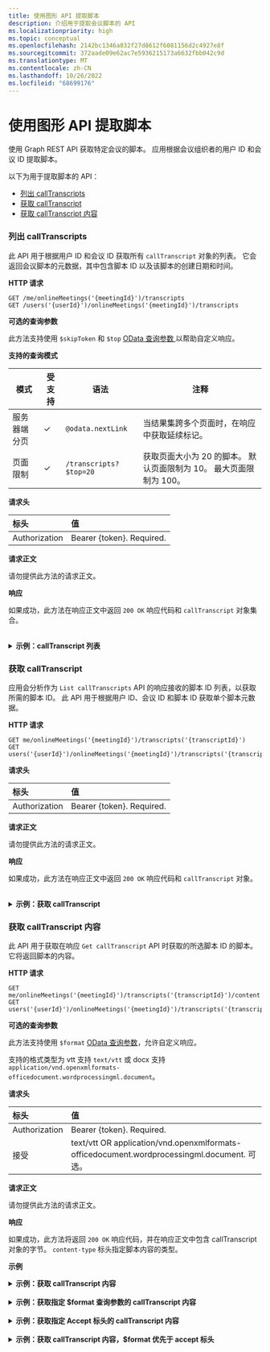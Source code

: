 ```yaml
---
title: 使用图形 API 提取脚本
description: 介绍用于提取会议脚本的 API
ms.localizationpriority: high
ms.topic: conceptual
ms.openlocfilehash: 2142bc1346a032f27d8612f6081156d2c4927e8f
ms.sourcegitcommit: 372aade09e62ac7e5936215173a6632fbb042c9d
ms.translationtype: MT
ms.contentlocale: zh-CN
ms.lasthandoff: 10/26/2022
ms.locfileid: "68699176"
---
```

# <a name="use-graph-apis-to-fetch-transcript"></a>使用图形 API 提取脚本

使用 Graph REST API 获取特定会议的脚本。 应用根据会议组织者的用户 ID 和会议 ID 提取脚本。

以下为用于提取脚本的 API：

- [列出 callTranscripts](#list-calltranscripts)
- [获取 callTranscript](#get-calltranscript)
- [获取 callTranscript 内容](#get-calltranscript-content)

### <a name="list-calltranscripts"></a>列出 callTranscripts

此 API 用于根据用户 ID 和会议 ID 获取所有 `callTranscript` 对象的列表。 它会返回会议脚本的元数据，其中包含脚本 ID 以及该脚本的创建日期和时间。

**HTTP 请求**

```http
GET /me/onlineMeetings('{meetingId}')/transcripts
GET /users('{userId}')/onlineMeetings('{meetingId}')/transcripts
```

**可选的查询参数**

此方法支持使用 `$skipToken` 和 `$top` [OData 查询参数 ](/graph/query-parameters) 以帮助自定义响应。

**支持的查询模式**

| 模式                | 受支持 | 语法                                 | 注释 |
| ---------------------- | ------- | -------------------------------------- | ----- |
| 服务器端分页 |     ✓     | `@odata.nextLink`                      | 当结果集跨多个页面时，在响应中获取延续标记。 |
| 页面限制             |     ✓     | `/transcripts?$top=20` | 获取页面大小为 20 的脚本。 默认页面限制为 10。 最大页面限制为 100。 |

**请求头**

| 标头       | 值 |
|:---------------|:--------|
| Authorization  | Bearer {token}. Required.  |

**请求正文**

请勿提供此方法的请求正文。

**响应**

如果成功，此方法在响应正文中返回 `200 OK` 响应代码和 `callTranscript` 对象集合。

<br>
<details>
<summary><b>示例：callTranscript 列表</b></summary>
<br>
<b>请求</b>
<br>

```http
GET https://graph.microsoft.com/beta/users/ba321e0d-79ee-478d-8e28-85a19507f456/onlineMeetings/MSo1N2Y5ZGFjYy03MWJmLTQ3NDMtYjQxMy01M2EdFGkdRWHJlQ/transcripts
```

<br>
<b>响应</b>
<br>

> [!NOTE]
> 为了提高可读性，可能缩短了此处显示的响应对象。

```http
HTTP/1.1 200 OK
Content-Type: application/json

{
    "@odata.context": "https://graph.microsoft.com/beta/$metadata#users('ba321e0d-79ee-478d-8e28-85a19507f456')/onlineMeetings('MSo1N2Y5ZGFjYy03MWJmLTQ3NDMtYjQxMy01M2EdFGkdRWHJlQ')/transcripts",
    "@odata.count": 3,
    "@odata.nextLink": "https://graph.microsoft.com/beta/users('ba321e0d-79ee-478d-8e28-85a19507f456')/onlineMeetings('MSo1N2Y5ZGFjYy03MWJmLTQ3NDMtYjQxMy01M2EdFGkdRWHJlQ')/transcripts?$skiptoken=MSMjMCMjMjAyMS0wOS0xNlQxMzo1OToyNy4xMjEwMzgzWg%3d%3d",
    "value": [
        {
            "id": "MSMjMCMjZDAwYWU3NjUtNmM2Yi00NjQxLTgwMWQtMTkzMmFmMjEzNzdh",
            "createdDateTime": "2021-09-17T06:09:24.8968037Z"
        },
        {
            "id": "MSMjMCMjMzAxNjNhYTctNWRmZi00MjM3LTg5MGQtNWJhYWZjZTZhNWYw",
            "createdDateTime": "2021-09-16T18:58:58.6760692Z"
        },
        {
            "id": "MSMjMCMjNzU3ODc2ZDYtOTcwMi00MDhkLWFkNDItOTE2ZDNmZjkwZGY4",
            "createdDateTime": "2021-09-16T18:56:00.9038309Z"
        }        
    ]
}
```

</details>

### <a name="get-calltranscript"></a>获取 callTranscript

应用会分析作为 `List callTranscripts` API 的响应接收的脚本 ID 列表，以获取所需的脚本 ID。 此 API 用于根据用户 ID、会议 ID 和脚本 ID 获取单个脚本元数据。

**HTTP 请求**

```http
GET me/onlineMeetings('{meetingId}')/transcripts('{transcriptId}')
GET users('{userId}')/onlineMeetings('{meetingId}')/transcripts('{transcriptId}')
```

**请求头**

| 标头       | 值 |
|:---------------|:--------|
| Authorization  | Bearer {token}. Required.  |

**请求正文**

请勿提供此方法的请求正文。

**响应**

如果成功，此方法在响应正文中返回 `200 OK` 响应代码和 `callTranscript` 对象。

<br>
<details>
<summary><b>示例：获取 callTranscript</b></summary>
<br>
<b>请求</b>
<br>

```http
GET https://graph.microsoft.com/beta/users/ba321e0d-79ee-478d-8e28-85a19507f456/onlineMeetings/MSo1N2Y5ZGFjYy03MWJmLTQ3NDMtYjQxMy01M2EdFGkdRWHJlQ/transcripts/MSMjMCMjNzU3ODc2ZDYtOTcwMi00MDhkLWFkNDItOTE2ZDNmZjkwZGY4
```

<br>
<b>响应</b>
<br>

> [!NOTE]
> 为了提高可读性，可能缩短了此处显示的响应对象。

```http
HTTP/1.1 200 OK
Content-type: application/json

{
    "@odata.context": "https://graph.microsoft.com/beta/$metadata#users('ba321e0d-79ee-478d-8e28-85a19507f456')/onlineMeetings('MSo1N2Y5ZGFjYy03MWJmLTQ3NDMtYjQxMy01M2EdFGkdRWHJlQ')/transcripts/$entity",
    "id": "MSMjMCMjNzU3ODc2ZDYtOTcwMi00MDhkLWFkNDItOTE2ZDNmZjkwZGY4",
    "createdDateTime": "2021-09-17T06:09:24.8968037Z"
}
```

</details>

### <a name="get-calltranscript-content"></a>获取 callTranscript 内容

此 API 用于获取在响应 `Get callTranscript` API 时获取的所选脚本 ID 的脚本。 它将返回脚本的内容。

**HTTP 请求**

```http
GET me/onlineMeetings('{meetingId}')/transcripts('{transcriptId}')/content
GET users('{userId}')/onlineMeetings('{meetingId}')/transcripts('{transcriptId}')/content
```

**可选的查询参数**

此方法支持使用 `$format` [OData 查询参数](/graph/query-parameters)，允许自定义响应。

支持的格式类型为 vtt 支持 `text/vtt` 或 docx 支持 `application/vnd.openxmlformats-officedocument.wordprocessingml.document`。

**请求头**

| 标头       | 值 |
|:---------------|:--------|
| Authorization  | Bearer {token}. Required.  |
| 接受  | text/vtt OR  application/vnd.openxmlformats-officedocument.wordprocessingml.document. 可选。  |

**请求正文**

请勿提供此方法的请求正文。

**响应**

如果成功，此方法将返回 `200 OK` 响应代码，并在响应正文中包含 callTranscript 对象的字节。 `content-type` 标头指定脚本内容的类型。

**示例**
<br>
<details>
<summary><b>示例：获取 callTranscript 内容</b></summary>
<br>
<b>请求</b>
<br>

```http
GET https://graph.microsoft.com/beta/users/ba321e0d-79ee-478d-8e28-85a19507f456/onlineMeetings/MSo1N2Y5ZGFjYy03MWJmLTQ3NDMtYjQxMy01M2EdFGkdRWHJlQ/transcripts/MSMjMCMjNzU3ODc2ZDYtOTcwMi00MDhkLWFkNDItOTE2ZDNmZjkwZGY4/content
```

<br>
<b>响应</b>
<br>

响应包含正文中脚本的字节。 `content-type` 标头指定脚本内容的类型。

> [!NOTE]
> 为了提高可读性，可能缩短了此处显示的响应对象。

```http
HTTP/1.1 200 OK
Content-type: text/vtt

WEBVTT
    
0:0:0.0 --> 0:0:5.320
<v User Name>This is a transcript test.</v>
```

</details>
<br>
<details>
<summary><b>示例：获取指定 $format 查询参数的 callTranscript 内容</b></summary>
<br>
<b>请求</b>
<br>

```http
GET https://graph.microsoft.com/beta/users/ba321e0d-79ee-478d-8e28-85a19507f456/onlineMeetings/MSo1N2Y5ZGFjYy03MWJmLTQ3NDMtYjQxMy01M2EdFGkdRWHJlQ/transcripts/MSMjMCMjNzU3ODc2ZDYtOTcwMi00MDhkLWFkNDItOTE2ZDNmZjkwZGY4/content?$format=text/vtt
 ```

<br>
<b>响应</b>
<br>

响应包含正文中脚本的字节。 `content-type` 标头指定脚本内容的类型。

> [!NOTE]
> 为了提高可读性，可能缩短了此处显示的响应对象。

```http
HTTP/1.1 200 OK
Content-type: text/vtt
    
WEBVTT
    
0:0:0.0 --> 0:0:5.320
<v User Name>This is a transcript test.</v>
```

</details>
<br>
<details>
<summary><b>示例：获取指定 Accept 标头的 callTranscript 内容</b></summary>
<br>
<b>请求</b>
<br>

```http
GET https://graph.microsoft.com/beta/users/ba321e0d-79ee-478d-8e28-85a19507f456/onlineMeetings/MSo1N2Y5ZGFjYy03MWJmLTQ3NDMtYjQxMy01M2EdFGkdRWHJlQ/transcripts/MSMjMCMjNzU3ODc2ZDYtOTcwMi00MDhkLWFkNDItOTE2ZDNmZjkwZGY4/content
Accept: application/vnd.openxmlformats-officedocument.wordprocessingml.document
```

<br>
<b>响应</b>
<br>

响应包含正文中脚本的字节。 `content-Type` 标头指定脚本内容的类型。

> [!NOTE]
> 为了提高可读性，可能缩短了此处显示的响应对象。

```http
HTTP/1.1 200 OK
Content-type: application/vnd.openxmlformats-officedocument.wordprocessingml.document
    
0:0:0.0 --> 0:0:5.320
User Name
This is a transcript test.
```

</details>
<br>
<details>
<summary><b>示例：获取 callTranscript 内容，$format 优先于 accept 标头</b></summary>
<br>
<b>请求</b>
<br>

```http
GET https://graph.microsoft.com/beta/users/ba321e0d-79ee-478d-8e28-85a19507f456/onlineMeetings/MSo1N2Y5ZGFjYy03MWJmLTQ3NDMtYjQxMy01M2EdFGkdRWHJlQ/transcripts/MSMjMCMjNzU3ODc2ZDYtOTcwMi00MDhkLWFkNDItOTE2ZDNmZjkwZGY4/content?$format=text/vtt
Accept: application/vnd.openxmlformats-officedocument.wordprocessingml.document
```

<br>
<b>响应</b>
<br>

响应包含正文中脚本的字节。 `content-Type` 标头指定脚本内容的类型。

> [!NOTE]
> 为了提高可读性，可能缩短了此处显示的响应对象。

```http
HTTP/1.1 200 OK
Content-type: text/vtt
    
WEBVTT
   
0:0:0.0 --> 0:0:5.320
<v User Name>This is a transcript test.</v>
```

</details>

